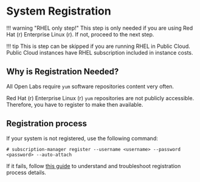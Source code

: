 # System Registration

!!! warning "RHEL only step!"
    This step is only needed if you are using Red Hat (r) Enterprise Linux (r).
    If not, proceed to the next step.

!!! tip
    This is step can be skipped if you are running RHEL in Public Cloud.
    Public Cloud instances have RHEL subscription included in instance costs.

## Why is Registration Needed?

All Open Labs require `yum` software repositories content very often.

Red Hat (r) Enterprise Linux (r) `yum` repositories are not publicly accessible. Therefore, you have to register to make then available.

## Registration process

If your system is not registered, use the following command:
```
# subscription-manager register --username <username> --password <password> --auto-attach
```

If it fails, follow [this guide](https://access.redhat.com/solutions/253273) to understand and troubleshoot registration process details.
